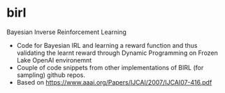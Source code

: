 # birl
Bayesian Inverse Reinforcement Learning

* Code for Bayesian IRL and learning a reward function and thus validating the learnt reward through Dynamic Programming on Frozen Lake OpenAI environemnt
* Couple of code snippets from other implementations of BIRL (for sampling) github repos.
* Based on https://www.aaai.org/Papers/IJCAI/2007/IJCAI07-416.pdf
